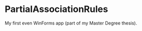 PartialAssociationRules
=======================

My first even WinForms app (part of my Master Degree thesis).
